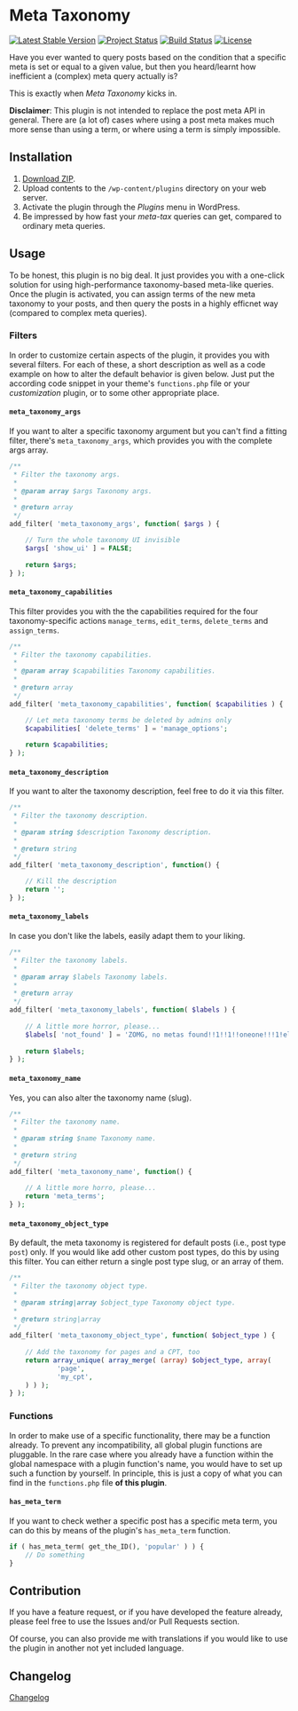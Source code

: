 # Meta Taxonomy

[![Latest Stable Version](https://poser.pugx.org/tfrommen/meta-taxonomy/v/stable)](https://packagist.org/packages/tfrommen/meta-taxonomy)
[![Project Status](http://opensource.box.com/badges/active.svg)](http://opensource.box.com/badges)
[![Build Status](https://travis-ci.org/tfrommen/meta-taxonomy.svg?branch=master)](http://travis-ci.org/tfrommen/meta-taxonomy)
[![License](https://poser.pugx.org/tfrommen/meta-taxonomy/license)](https://packagist.org/packages/tfrommen/meta-taxonomy)

Have you ever wanted to query posts based on the condition that a specific meta is set or equal to a given value, but then you heard/learnt how inefficient a (complex) meta query actually is?

This is exactly when _Meta Taxonomy_ kicks in.

**Disclaimer**: This plugin is not intended to replace the post meta API in general. There are (a lot of) cases where using a post meta makes much more sense than using a term, or where using a term is simply impossible.

## Installation

1. [Download ZIP](https://github.com/tfrommen/meta-taxonomy/archive/master.zip).
1. Upload contents to the `/wp-content/plugins` directory on your web server.
1. Activate the plugin through the _Plugins_ menu in WordPress.
1. Be impressed by how fast your _meta-tax_ queries can get, compared to ordinary meta queries.

## Usage

To be honest, this plugin is no big deal. It just provides you with a one-click solution for using high-performance taxonomy-based meta-like queries. Once the plugin is activated, you can assign terms of the new meta taxonomy to your posts, and then query the posts in a highly efficnet way (compared to complex meta queries).

### Filters

In order to customize certain aspects of the plugin, it provides you with several filters. For each of these, a short description as well as a code example on how to alter the default behavior is given below. Just put the according code snippet in your theme's `functions.php` file or your _customization_ plugin, or to some other appropriate place.

#### `meta_taxonomy_args`

If you want to alter a specific taxonomy argument but you can't find a fitting filter, there's `meta_taxonomy_args`, which provides you with the complete args array.

```php
/**
 * Filter the taxonomy args.
 *
 * @param array $args Taxonomy args.
 *
 * @return array
 */
add_filter( 'meta_taxonomy_args', function( $args ) {

	// Turn the whole taxonomy UI invisible
	$args[ 'show_ui' ] = FALSE;
	
	return $args;
} );
```

#### `meta_taxonomy_capabilities`

This filter provides you with the the capabilities required for the four taxonomy-specific actions `manage_terms`, `edit_terms`, `delete_terms` and `assign_terms`.

```php
/**
 * Filter the taxonomy capabilities.
 *
 * @param array $capabilities Taxonomy capabilities.
 *
 * @return array
 */
add_filter( 'meta_taxonomy_capabilities', function( $capabilities ) {

	// Let meta taxonomy terms be deleted by admins only
	$capabilities[ 'delete_terms' ] = 'manage_options';
	
	return $capabilities;
} );
```

#### `meta_taxonomy_description`

If you want to alter the taxonomy description, feel free to do it via this filter.

```php
/**
 * Filter the taxonomy description.
 *
 * @param string $description Taxonomy description.
 *
 * @return string
 */
add_filter( 'meta_taxonomy_description', function() {

	// Kill the description
	return '';
} );
```

#### `meta_taxonomy_labels`

In case you don't like the labels, easily adapt them to your liking.

```php
/**
 * Filter the taxonomy labels.
 *
 * @param array $labels Taxonomy labels.
 *
 * @return array
 */
add_filter( 'meta_taxonomy_labels', function( $labels ) {
	
	// A little more horror, please...
	$labels[ 'not_found' ] = 'ZOMG, no metas found!!1!!1!!oneone!!!1!eleven!1!';
	
	return $labels;
} );
```

#### `meta_taxonomy_name`

Yes, you can also alter the taxonomy name (slug).

```php
/**
 * Filter the taxonomy name.
 *
 * @param string $name Taxonomy name.
 *
 * @return string
 */
add_filter( 'meta_taxonomy_name', function() {
	
	// A little more horro, please...
	return 'meta_terms';
} );
```

#### `meta_taxonomy_object_type`

By default, the meta taxonomy is registered for default posts (i.e., post type `post`) only. If you would like add other custom post types, do this by using this filter. You can either return a single post type slug, or an array of them.

```php
/**
 * Filter the taxonomy object type.
 *
 * @param string|array $object_type Taxonomy object type.
 *
 * @return string|array
 */
add_filter( 'meta_taxonomy_object_type', function( $object_type ) {
	
	// Add the taxonomy for pages and a CPT, too
	return array_unique( array_merge( (array) $object_type, array(
			'page',
			'my_cpt',
	) ) );
} );
```

### Functions

In order to make use of a specific functionality, there may be a function already. To prevent any incompatibility, all global plugin functions are pluggable. In the rare case where you already have a function within the global namespace with a plugin function's name, you would have to set up such a function by yourself. In principle, this is just a copy of what you can find in the `functions.php` file **of this plugin**.

#### `has_meta_term`

If you want to check wether a specific post has a specific meta term, you can do this by means of the plugin's `has_meta_term` function.

```php
if ( has_meta_term( get_the_ID(), 'popular' ) ) {
	// Do something
}
```

## Contribution

If you have a feature request, or if you have developed the feature already, please feel free to use the Issues and/or Pull Requests section.

Of course, you can also provide me with translations if you would like to use the plugin in another not yet included language.

## Changelog

[Changelog](CHANGELOG.md)
